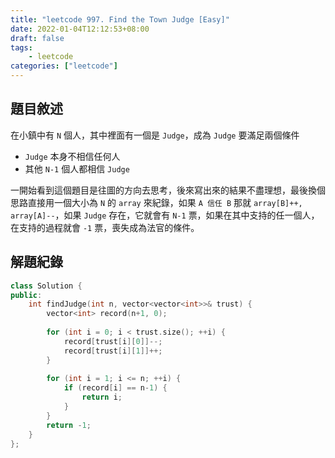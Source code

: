 ```yaml
---
title: "leetcode 997. Find the Town Judge [Easy]"
date: 2022-01-04T12:12:53+08:00
draft: false
tags: 
    - leetcode
categories: ["leetcode"]
---
```


## 題目敘述

在小鎮中有 `N` 個人，其中裡面有一個是 `Judge`，成為 `Judge` 要滿足兩個條件
- `Judge` 本身不相信任何人
- 其他 `N-1` 個人都相信 `Judge`

一開始看到這個題目是往圖的方向去思考，後來寫出來的結果不盡理想，最後換個思路直接用一個大小為 `N` 的 `array` 來紀錄，如果 `A 信任 B` 那就 `array[B]++, array[A]--`，如果 `Judge` 存在，它就會有 `N-1` 票，如果在其中支持的任一個人，在支持的過程就會 `-1` 票，喪失成為法官的條件。

## 解題紀錄

```c++
class Solution {
public:
    int findJudge(int n, vector<vector<int>>& trust) {
        vector<int> record(n+1, 0);
        
        for (int i = 0; i < trust.size(); ++i) {
            record[trust[i][0]]--;
            record[trust[i][1]]++;
        }
        
        for (int i = 1; i <= n; ++i) {
            if (record[i] == n-1) {
                return i;
            }
        }
        return -1;
    }
};
```
